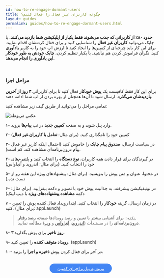 ```yaml
---
id: how-to-re-engage-dormant-users
title: چگونه کاربران غیر فعال را فعال کنیم؟
layout: guides
permalink: guides/how-to-re-engage-dormant-users.html
---
```


**حدود ۸۰٪ از کاربرانی که جذب می‌شوند فقط یکبار از اپلیکیشن شما بازدید می‌کنند.**
با چابک می‌توانید **کاربران غیر فعال** را شناسایی کنید و برای فعال کردنشان اقدام نمایید. برای این کار باید چرخه‌ای از کمپین‌ها را ایجاد کنید تا ارزش اپ خود را به کاربر **یادآوری** کنید. نگران فراموش کردن هم نباشید. با یکبار تنظیم کردن، **چابک خودش به طور خودکار این یادآوری را انجام می‌دهد.**

<Br>

### مراحل اجرا

 برای این کار فقط کافیست یک **پوش خودکار** فعال کنید تا برای کاربرانی **۳ روز از آخرین بازدیدشان می‌گذرد**، ارسال شود تا آن‌ها همچنان از بهره بردن از اپ شما ادامه دهند.

تمامی مراحل را می‌توانید از طریق گیف زیر مشاهده کنید:

 ![عکس مربوطه](http://uupload.ir/files/14e4_dormant-users-gif.gif)


۱- وارد پنل شوید و به صفحه **کمپین جدید** در تب **پیام‌ها** بروید.

۲- کمپین خود را نامگذاری کنید. (برای مثال: **تعامل با کاربران غیر فعال**)

۳- در سیاست ارسال، **صندوق پیام چابک** را خاموش کنید (احتمال اینکه کاربر غیر فعال پیام‌ درون‌برنامه‌ای مشاهده کند، کم است).

۴- در گیرندگان برای قرار دادن همه کاربران، **نوع دستگاه** را انتخاب کنید و پلتفرم‌های خود را انتخاب کنید. (برای مثال: اندروید و آی‌او‌اس)

۵- در محتوا، عنوان و متن پوش را بنویسید. (برای مثال: پیشنهاد‌های ویژه این هفته رو از دست نده.)

۶- در نوتیفیکیشن پیشرفته، به جذابیت پوش خود با تصویر و دکمه بیفزایید. (برای مثال: دکمه **مشاهده پیشنهاده‌های ویژه** با دیپ لینک)

۷ - در زمان ارسال، گزینه **خودکار** را انتخاب کنید. ابتدا رویداد فعال کننده پوش را تعیین کنید. (برای مثال: appLaunch)

> ‍‍‍`نکته:` برای آشنایی بیشتر با تعیین و رصد رویدادها صفحه **رصد رفتار درون‌برنامه‌ای** را در مستندات ([اندروید](https://doc.chabokpush.com/android/event-tracking.html)، [آی‌اواس](https://doc.chabokpush.com/ios/event-tracking.html) و [وب](https://doc.chabokpush.com/javascript/event-tracking.html))  مطالعه نمایید.

۸- **۳ روز تاخیر** برای پوش بگذارید.

۹- **رویداد متوقف کننده** را تعیین کنید. (appLaunch)

۱۰- در آخر برای فعال کردن پوش **ذخیره و اجرا** را بزنید.

<br>

<div align="center">   
    <a style="display: inline-block; text-align: center; border-radius: 40px; background: #4285f4; color: white !important; padding: 7px 25px; margin-right: 15px; cursor: pointer; transition: all 0.25s ease;" href="https://sandbox.push.adpdigital.com/login">ورود به پنل و اجرای کمپین</a>
</div>

